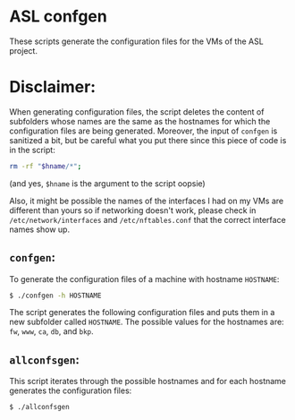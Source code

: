 # ASL confgen

These scripts generate the configuration files for the VMs of the ASL project.

# Disclaimer:
When generating configuration files, the script deletes the content of subfolders whose names are the same as the hostnames for which the configuration files are being generated.
Moreover, the input of `confgen` is sanitized a bit, but be careful what you put there since this piece of code is in the script:

```bash
rm -rf "$hname/*";
```
(and yes, `$hname` is the argument to the script oopsie)

Also, it might be possible the names of the interfaces I had on my VMs are different than yours so if networking doesn't work, please check in `/etc/network/interfaces` and `/etc/nftables.conf` that the correct interface names show up.

## `confgen`: 
To generate the configuration files of a machine with hostname `HOSTNAME`:

```bash
$ ./confgen -h HOSTNAME
```

The script generates the following configuration files and puts them in a new subfolder called `HOSTNAME`.
The possible values for the hostnames are: `fw`, `www`, `ca`, `db`, and `bkp`.

## `allconfsgen`:
This script iterates through the possible hostnames and for each hostname generates the configuration files:

```bash
$ ./allconfsgen
```
